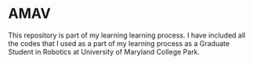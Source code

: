 # AMAV

This repository is part of my learning learning process. I have included all the codes that I used as a part of my learning process as a Graduate Student in Robotics at University of Maryland College Park. 
